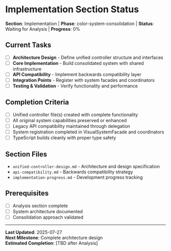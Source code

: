 # Implementation Section Status

**Section**: Implementation | **Phase**: color-system-consolidation | **Status**: Waiting for Analysis | **Progress**: 0%

## Current Tasks
- [ ] **Architecture Design** - Define unified controller structure and interfaces
- [ ] **Core Implementation** - Build consolidated system with shared infrastructure
- [ ] **API Compatibility** - Implement backwards compatibility layer
- [ ] **Integration Points** - Register with system facades and coordinators
- [ ] **Testing & Validation** - Verify functionality and performance

## Completion Criteria
- [ ] Unified controller file(s) created with complete functionality
- [ ] All original system capabilities preserved or enhanced
- [ ] Legacy API compatibility maintained through delegation
- [ ] System registration completed in VisualSystemFacade and coordinators
- [ ] TypeScript builds cleanly with proper type safety

## Section Files
- `unified-controller-design.md` - Architecture and design specification
- `api-compatibility.md` - Backwards compatibility strategy
- `implementation-progress.md` - Development progress tracking

## Prerequisites
- [ ] Analysis section complete
- [ ] System architecture documented
- [ ] Consolidation approach validated

---
**Last Updated**: 2025-07-27  
**Next Milestone**: Complete architecture design  
**Estimated Completion**: [TBD after Analysis]
